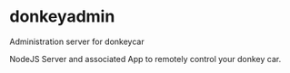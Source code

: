 # donkeyadmin
Administration server for donkeycar

NodeJS Server and associated App to remotely control your donkey car.

